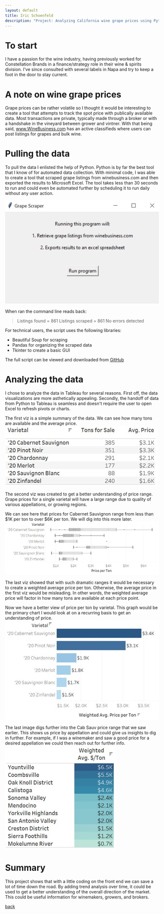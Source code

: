 ```yaml
---
layout: default
title: Iric Schoenfeld
description: "Project: Analyzing California wine grape prices using Python and Tableau"
---
```


# To start

I have a passion for the wine industry, having previously worked for Constellation Brands in a finance/strategy role in their wine & spirits division. I've since consulted with several labels in Napa and try to keep a foot in the door to stay current.

# A note on wine grape prices
Grape prices can be rather volatile so I thought it would be interesting to create a tool that attempts to track the spot price with publically available data. Most transactions are private, typically made through a broker or with a handshake in the vineyard between grower and vintner. With that being said, <a href="https://winebusiness.com">www.WineBusiness.com</a> has an active classifieds where users can post listings for grapes and bulk wine.

# Pulling the data

To pull the data I enlisted the help of Python. Python is by far the best tool that I know of for automated data collection. With minimal code, I was able to create a tool that scraped grape listings from winebusiness.com and then exported the results to Microsoft Excel. The tool takes less than 30 seconds to run and could even be automated further by scheduling it to run daily without any user action.

<img src="/images/gui.JPG">

When ran the command line reads back:
>Listings found = 861
>Listings scraped = 861
>No errors detected

For technical users, the script uses the following libraries:
*   Beautiful Soup for scraping
*   Pandas for organizing the scraped data
*   Tkinter to create a basic GUI

The full script can be viewed and downloaded from <a href="https://github.com/iricjs/grapes">GitHub</a>

# Analyzing the data

I chose to analyze the data in Tableau for several reasons. First off, the data visualizations are more asthetically appealing. Secondly, the handoff of data from Python to Tableau is seamless and doesn't require the user to open Excel to refresh pivots or charts.

The first viz is a simple summary of the data. We can see how many tons are available and the average price.
<img src="/images/Tableau1.JPG">

The second viz was created to get a better understanding of price range. Grape prices for a single varietal will have a large range due to quality of various appellations, or growing regions.

We can see here that prices for Cabernet Sauvignon range from less than $1K per ton to over $6K per ton. We will dig into this more later.
<img src="/images/Tableau2.JPG">

The last viz showed that with such dramatic ranges it would be necessary to create a weighted average price per ton. Otherwise, the average price in the first viz would be misleading. In other words, the weighted average price will factor in how many tons are available at each price point.

Now we have a better view of price per ton by varietal. This graph would be the primary chart I would look at on a recurring basis to get an understanding of price.
<img src="/images/Tableau3.JPG">

The last image digs further into the Cab Sauv price range that we saw earlier. This shows us price by appellation and could give us insights to dig in further. For example, if I was a winemaker and saw a good price for a desired appellation we could then reach out for further info.
<img src="/images/Tableau4.JPG">

# Summary

This project shows that with a little coding on the front end we can save a lot of time down the road. By adding trend analysis over time, it could be used to get a better understanding of the overall direction of the market. This could be useful information for winemakers, growers, and brokers.

[back](./)
